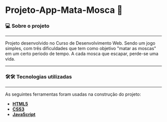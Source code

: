 # Projeto-App-Mata-Mosca 🦟

### 💻 Sobre o projeto
------------
Projeto desenvolvido no Curso de Desenvolvimento Web. Sendo um jogo simples, com três dificuldades que tem como objetivo "matar as moscas" em um certo periodo de tempo.
A cada mosca que escapar, perde-se uma vida.
______

### 🛠🛠 Tecnologias utilizadas
------------
As seguintes ferramentas foram usadas na construção do projeto:

-  **[HTML5](https://developer.mozilla.org/pt-BR/docs/Web/HTML/HTML5)**
-  **[CSS3](https://developer.mozilla.org/pt-BR/docs/Web/CSS)**
- **[JavaScript](https://developer.mozilla.org/pt-BR/docs/Web/JavaScript)**
